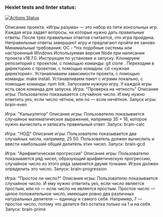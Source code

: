 ### Hexlet tests and linter status:
[![Actions Status](https://github.com/RenaSaha/frontend-project-44/actions/workflows/hexlet-check.yml/badge.svg)](https://github.com/RenaSaha/frontend-project-44/actions)

Описание проекта:
«Игры разума» — это набор из пяти консольных игр. Каждая игра задает вопросы, на которые нужно дать правильные ответы. После трех правильных ответов считается, что игра пройдена. Неправильные ответы завершают игру и предлагают пройти ее заново.
Минимальные требования:
ОС - *nix подобные системы или настроенный Windows
Используемая версия Node при написании проекта v18.7.0.
Инструкция по установке и запуску.
Клонируем репозиторий с проектом, с помощью команды: git clone .
Переходим в директорию с проектом, с помощью комадны: cd <нужная директория>.
Устанавливаем зависимости проекта, с помощью команды: make install.
Устанавливаем пакет с играми локально, с помощью команды: npm link.
Запускаем нужную игру. У каждой игры есть своя команда для запуска.
Игра: "Проверка на четность"
Описание игры: Пользователю показывается случайное число. И ему нужно ответить yes, если число чётное, или no — если нечётное.
Запуск игры: brain-even 

Игра: "Калькулятор"
Описание игры: Пользователю показывается случайное математическое выражение, например 35 + 16, которое нужно вычислить и записать правильный ответ.
Запуск: brain-calc 

Игра: "НОД"
Описание игры: Пользователю показывается два случайных числа, например, 25 50. Пользователь должен вычислить и ввести наибольший общий делитель этих чисел.
Запуск: brain-gcd 

Игра: "Арифметическая прогрессия"
Описание игры: Пользователю показывается ряд чисел, образующий арифметическую прогрессию, случайное число из этого ряда заменятся двумя точками. Игрок должен определить это число.
Запуск: brain-progression 

Игра: "Простое ли число?"
Описание игры: Пользователю показывается случайное число. И ему нужно ответить yes, если число является простым, или no — если число не является простым. Простое число — целое положительное число, имеющее ровно два различных натуральных делителя — единицу и самого себя. Например, 7 — простое число, потому что делится без остатка только на 1 и на себя.
Запуск: brain-prime 